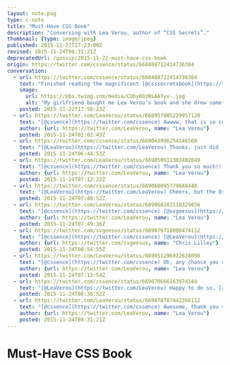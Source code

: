 ```yaml
---
layout: note.pug
type: c-note
title: "Must-Have CSS Book"
description: "Conversing with Lea Verou, author of “CSS Secrets”."
thumbnail: {type: image/jpeg}
published: 2015-11-22T17:23:00Z
revised: 2015-11-24T08:31:21Z
deprecatedUrl: /gossip/2015-11-22-must-have-css-book
origin: https://twitter.com/cssence/status/668488712414736384
conversation:
  - url: https://twitter.com/cssence/status/668488712414736384
    text: "Finished reading the magnificent [@csssecretsbook](https://twitter.com/csssecretsbook) - a gift from my girlfriend ♥ who added an inscription"
    image:
      url: https://pbs.twimg.com/media/CUby8OzWsAAYyv-.jpg
      alt: "My girlfriend bought me Lea Verou’s book and she drew something on the first page, were only the two of us know what is means."
    posted: 2015-11-22T17:58:23Z
  - url: https://twitter.com/LeaVerou/status/668957885229957120
    text: "[@cssence](https://twitter.com/cssence) Awwww, that is so cute!! Your <abbr title=\"girlfriend\">gf</abbr> has good taste 🙂<br>Now that you finished, please consider leaving an Amazon review?"
    author: {url: https://twitter.com/LeaVerou, name: "Lea Verou"}
    posted: 2015-11-24T01:02:43Z
  - url: https://twitter.com/cssence/status/669043996254146560
    text: "[@LeaVerou](https://twitter.com/LeaVerou) Thanks, just did [amazon.de/review/RT6YUVLJZHRU6](https://www.amazon.de/review/RT6YUVLJZHRU6) And thank you for writing it, I hope you go all Hollywood, as in: Sequel! 😉"
    posted: 2015-11-24T06:44:53Z
  - url: https://twitter.com/LeaVerou/status/669050911302402049
    text: "[@cssence](https://twitter.com/cssence) Thank you so much!!!<br><abbr title=\"By the way\">Btw</abbr>, love your username! Very clever."
    author: {url: https://twitter.com/LeaVerou, name: "Lea Verou"}
    posted: 2015-11-24T07:12:22Z
  - url: https://twitter.com/cssence/status/669060095779688448
    text: "[@LeaVerou](https://twitter.com/LeaVerou) Cheers, but the Oscar for most clever username goes to [@svgeesus](https://twitter.com/svgeesus)"
    posted: 2015-11-24T07:48:52Z
  - url: https://twitter.com/LeaVerou/status/669060283118329856
    text: "[@cssence](https://twitter.com/cssence) [@svgeesus](https://twitter.com/svgeesus) Yup, totally agreed! 😄"
    author: {url: https://twitter.com/LeaVerou, name: "Lea Verou"}
    posted: 2015-11-24T07:49:36Z
  - url: https://twitter.com/svgeesus/status/669076718800474112
    text: "[@cssence](https://twitter.com/cssence) [@LeaVerou](https://twitter.com/LeaVerou) Why thank you, but yours is super cool too!"
    author: {url: https://twitter.com/svgeesus, name: "Chris Lilley"}
    posted: 2015-11-24T08:54:55Z
  - url: https://twitter.com/LeaVerou/status/669051296922628096
    text: "[@cssence](https://twitter.com/cssence) Oh, any chance you could also post your awesome review to [amazon.com](https://amazon.com/) as well? Thanks again!!"
    author: {url: https://twitter.com/LeaVerou, name: "Lea Verou"}
    posted: 2015-11-24T07:13:54Z
  - url: https://twitter.com/cssence/status/669070666163974144
    text: "[@LeaVerou](https://twitter.com/LeaVerou) Happy to do so. [amazon.com/review/R8LJ5RKX2HJ6P](https://www.amazon.com/review/R8LJ5RKX2HJ6P)"
    posted: 2015-11-24T08:30:52Z
  - url: https://twitter.com/LeaVerou/status/669070787442266112
    text: "[@cssence](https://twitter.com/cssence) Awesome, thank you so much!!"
    author: {url: https://twitter.com/LeaVerou, name: "Lea Verou"}
    posted: 2015-11-24T08:31:21Z
---
```


# Must-Have CSS Book
